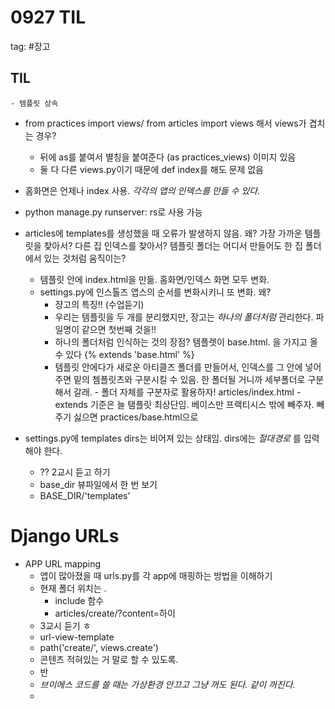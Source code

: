 # 0927 TIL

tag: #장고 

 ## TIL

	- 템플릿 상속
- from practices import views/ from articles import views 해서 views가 겹치는 경우?
	- 뒤에 as를 붙여서 별칭을 붙여준다 (as practices_views) 이미지 있음
	- 둘 다 다른 views.py이기 때문에 def index를 해도 문제 없음
- 홈화면은 언제나 index 사용. *각각의 앱의 인덱스를 만들 수 있다.*
- python manage.py runserver: rs로 사용 가능
- articles에 templates를 생성했을 때 오류가 발생하지 않음. 왜? 가장 가까운 템플릿을 찾아서? 다른 집 인덱스를 찾아서? 템플릿 폴더는 어디서 만들어도 한 집 폴더에서 있는 것처럼 움직이는? 
	- 템플릿 안에 index.html을 만듦. 홈화면/인덱스 화면 모두 변화. 
	- settings.py에 인스톨즈 앱스의 순서를 변화시키니 또 변화. 왜?
		- 쟝고의 특징!! (수업듣기) 
		- 우리는 템플릿을 두 개를 분리했지만, 장고는 *하나의 폴더처럼* 관리한다. 파일명이 같으면 첫번째 것을!! 
		- 하나의 폴더처럼 인식하는 것의 장점? 템플렛이 base.html. 을 가지고 올 수 있다 {% extends 'base.html' %}
		- 템플릿 안에다가 새로운 아티클즈 폴더를 만들어서, 인덱스를 그 안에 넣어주면 밑의 쳄플릿츠와 구분시킬 수 있음. 한 폴더될 거니까 세부폴더로 구분해서 갈래. 
				- 폴더 자체를 구분자로 활용하자! articles/index.html
				- extends 기준은 늘 탬플릿 최상단임. 베이스만 프랙티시스 밖에 빼주자. 빼주기 싫으면 practices/base.html으로 

- settings.py에 templates dirs는 비어져 있는 상태임. dirs에는 *절대경로* 를 입력해야 한다.
	- ?? 2교시 듣고 하기
	- base_dir 뷰파일에서 한 번 보기
	- BASE_DIR/'templates'

# Django URLs

- APP URL mapping
	- 앱이 많아졌을 때 urls.py를 각 app에 매핑하는 방법을 이해하기
	- 현재 폴더 위치는 . 
		- include 함수
		- articles/create/?content=하이
	- 3교시 듣기 ㅎ
	- url-view-template
	- path('create/', views.create')
	- 콘텐츠 적혀있는 거 말로 할 수 있도록.
	- 반
	- *브이에스 코드를 쓸 때는 가상환경 안끄고 그냥 꺼도 된다. 같이 꺼진다.*
	- 
